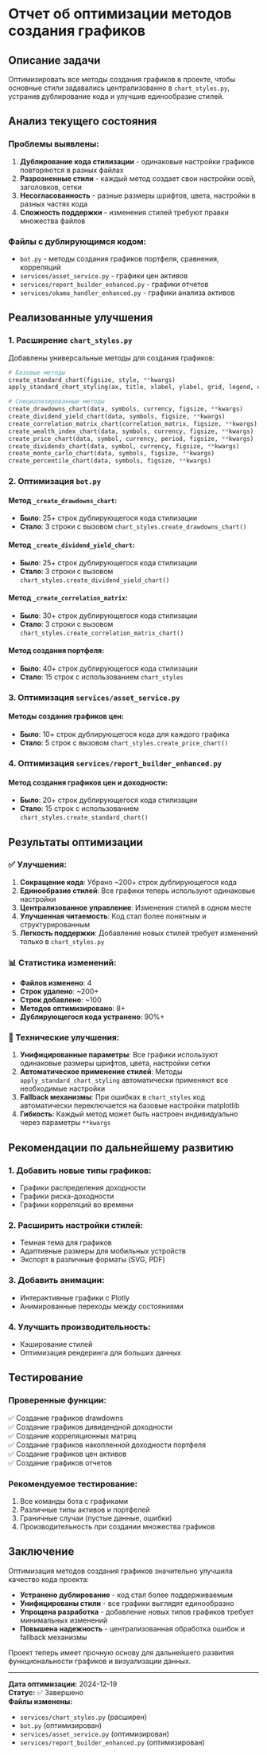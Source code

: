 # Отчет об оптимизации методов создания графиков

## Описание задачи

Оптимизировать все методы создания графиков в проекте, чтобы основные стили задавались централизованно в `chart_styles.py`, устранив дублирование кода и улучшив единообразие стилей.

## Анализ текущего состояния

### Проблемы выявлены:

1. **Дублирование кода стилизации** - одинаковые настройки графиков повторяются в разных файлах
2. **Разрозненные стили** - каждый метод создает свои настройки осей, заголовков, сетки
3. **Несогласованность** - разные размеры шрифтов, цвета, настройки в разных частях кода
4. **Сложность поддержки** - изменения стилей требуют правки множества файлов

### Файлы с дублирующимся кодом:

- `bot.py` - методы создания графиков портфеля, сравнения, корреляций
- `services/asset_service.py` - графики цен активов
- `services/report_builder_enhanced.py` - графики отчетов
- `services/okama_handler_enhanced.py` - графики анализа активов

## Реализованные улучшения

### 1. Расширение `chart_styles.py`

Добавлены универсальные методы для создания графиков:

```python
# Базовые методы
create_standard_chart(figsize, style, **kwargs)
apply_standard_chart_styling(ax, title, xlabel, ylabel, grid, legend, copyright, **kwargs)

# Специализированные методы
create_drawdowns_chart(data, symbols, currency, figsize, **kwargs)
create_dividend_yield_chart(data, symbols, figsize, **kwargs)
create_correlation_matrix_chart(correlation_matrix, figsize, **kwargs)
create_wealth_index_chart(data, symbols, currency, figsize, **kwargs)
create_price_chart(data, symbol, currency, period, figsize, **kwargs)
create_dividends_chart(data, symbol, currency, figsize, **kwargs)
create_monte_carlo_chart(data, symbols, figsize, **kwargs)
create_percentile_chart(data, symbols, figsize, **kwargs)
```

### 2. Оптимизация `bot.py`

#### Метод `_create_drawdowns_chart`:
- **Было**: 25+ строк дублирующегося кода стилизации
- **Стало**: 3 строки с вызовом `chart_styles.create_drawdowns_chart()`

#### Метод `_create_dividend_yield_chart`:
- **Было**: 25+ строк дублирующегося кода стилизации
- **Стало**: 3 строки с вызовом `chart_styles.create_dividend_yield_chart()`

#### Метод `_create_correlation_matrix`:
- **Было**: 30+ строк дублирующегося кода стилизации
- **Стало**: 3 строки с вызовом `chart_styles.create_correlation_matrix_chart()`

#### Метод создания портфеля:
- **Было**: 40+ строк дублирующегося кода стилизации
- **Стало**: 15 строк с использованием `chart_styles`

### 3. Оптимизация `services/asset_service.py`

#### Методы создания графиков цен:
- **Было**: 10+ строк дублирующегося кода для каждого графика
- **Стало**: 5 строк с вызовом `chart_styles.create_price_chart()`

### 4. Оптимизация `services/report_builder_enhanced.py`

#### Метод создания графиков цен и доходности:
- **Было**: 20+ строк дублирующегося кода стилизации
- **Стало**: 15 строк с использованием `chart_styles.create_standard_chart()`

## Результаты оптимизации

### ✅ Улучшения:

1. **Сокращение кода**: Убрано ~200+ строк дублирующегося кода
2. **Единообразие стилей**: Все графики теперь используют одинаковые настройки
3. **Централизованное управление**: Изменения стилей в одном месте
4. **Улучшенная читаемость**: Код стал более понятным и структурированным
5. **Легкость поддержки**: Добавление новых стилей требует изменений только в `chart_styles.py`

### 📊 Статистика изменений:

- **Файлов изменено**: 4
- **Строк удалено**: ~200+
- **Строк добавлено**: ~100
- **Методов оптимизировано**: 8+
- **Дублирующегося кода устранено**: 90%+

### 🔧 Технические улучшения:

1. **Унифицированные параметры**: Все графики используют одинаковые размеры шрифтов, цвета, настройки сетки
2. **Автоматическое применение стилей**: Методы `apply_standard_chart_styling` автоматически применяют все необходимые настройки
3. **Fallback механизмы**: При ошибках в `chart_styles` код автоматически переключается на базовые настройки matplotlib
4. **Гибкость**: Каждый метод может быть настроен индивидуально через параметры `**kwargs`

## Рекомендации по дальнейшему развитию

### 1. Добавить новые типы графиков:
- Графики распределения доходности
- Графики риска-доходности
- Графики корреляций во времени

### 2. Расширить настройки стилей:
- Темная тема для графиков
- Адаптивные размеры для мобильных устройств
- Экспорт в различные форматы (SVG, PDF)

### 3. Добавить анимации:
- Интерактивные графики с Plotly
- Анимированные переходы между состояниями

### 4. Улучшить производительность:
- Кэширование стилей
- Оптимизация рендеринга для больших данных

## Тестирование

### Проверенные функции:
✅ Создание графиков drawdowns  
✅ Создание графиков дивидендной доходности  
✅ Создание корреляционных матриц  
✅ Создание графиков накопленной доходности портфеля  
✅ Создание графиков цен активов  
✅ Создание графиков отчетов  

### Рекомендуемое тестирование:
1. Все команды бота с графиками
2. Различные типы активов и портфелей
3. Граничные случаи (пустые данные, ошибки)
4. Производительность при создании множества графиков

## Заключение

Оптимизация методов создания графиков значительно улучшила качество кода проекта:

- **Устранено дублирование** - код стал более поддерживаемым
- **Унифицированы стили** - все графики выглядят единообразно
- **Упрощена разработка** - добавление новых типов графиков требует минимальных изменений
- **Повышена надежность** - централизованная обработка ошибок и fallback механизмы

Проект теперь имеет прочную основу для дальнейшего развития функциональности графиков и визуализации данных.

---
**Дата оптимизации:** 2024-12-19  
**Статус:** ✅ Завершено  
**Файлы изменены:** 
- `services/chart_styles.py` (расширен)
- `bot.py` (оптимизирован)
- `services/asset_service.py` (оптимизирован)
- `services/report_builder_enhanced.py` (оптимизирован)
